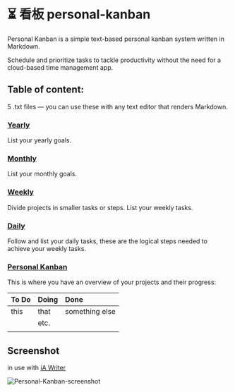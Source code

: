 # :hourglass_flowing_sand: 看板 personal-kanban
Personal Kanban is a simple text-based personal kanban system written in Markdown.

Schedule and prioritize tasks to tackle productivity without the need for a cloud-based time management app.

## Table of content:

5 .txt files — you can use these with any text editor that renders Markdown.

### [Yearly](https://github.com/YJPL/personal-kanban/blob/master/Yearly.txt)
List your yearly goals.

### [Monthly](https://github.com/YJPL/personal-kanban/blob/master/Monthly.edit)
List your monthly goals.

### [Weekly](https://github.com/YJPL/personal-kanban/blob/master/Weekly.write)
Divide projects in smaller tasks or steps. List your weekly tasks.

### [Daily](https://github.com/YJPL/personal-kanban/blob/master/Daily.note)
Follow and list your daily tasks, these are the logical steps needed to achieve your weekly tasks.

### [Personal Kanban](https://github.com/YJPL/personal-kanban/blob/master/Personal%20Kanban.note)
This is where you have an overview of your projects and their progress: 

| To Do | Doing | Done |
|:--|:--|:--|
| this | that | something else |
|  | etc. |  |
|  |  |  |

## Screenshot 
in use with [iA Writer](https://ia.net/writer)

![Personal-Kanban-screenshot](https://user-images.githubusercontent.com/26725821/232406082-b028e318-6129-4d47-aeec-56f402240b81.png)
